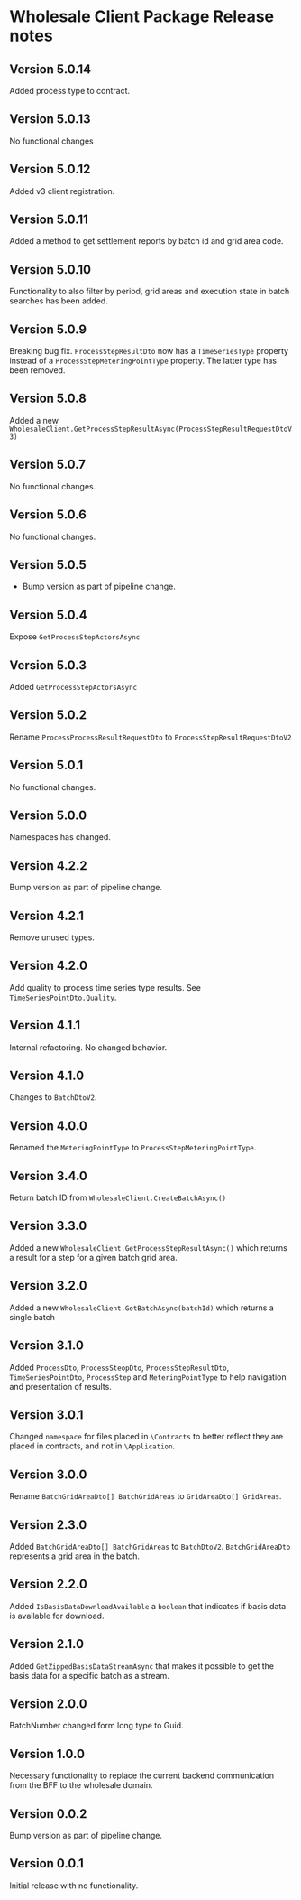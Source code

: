 # Wholesale Client Package Release notes

## Version 5.0.14

Added process type to contract.

## Version 5.0.13

No functional changes

## Version 5.0.12

Added v3 client registration.

## Version 5.0.11

Added a method to get settlement reports by batch id and grid area code.

## Version 5.0.10

Functionality to also filter by period, grid areas and execution state in batch searches has been added.

## Version 5.0.9

Breaking bug fix. `ProcessStepResultDto` now has a `TimeSeriesType` property instead of a `ProcessStepMeteringPointType` property.
The latter type has been removed.

## Version 5.0.8

Added a new `WholesaleClient.GetProcessStepResultAsync(ProcessStepResultRequestDtoV3)`

## Version 5.0.7

No functional changes.

## Version 5.0.6

No functional changes.

## Version 5.0.5

- Bump version as part of pipeline change.

## Version 5.0.4

Expose `GetProcessStepActorsAsync`

## Version 5.0.3

Added `GetProcessStepActorsAsync`

## Version 5.0.2

Rename `ProcessProcessResultRequestDto` to `ProcessStepResultRequestDtoV2`

## Version 5.0.1

No functional changes.

## Version 5.0.0

Namespaces has changed.

## Version 4.2.2

Bump version as part of pipeline change.

## Version 4.2.1

Remove unused types.

## Version 4.2.0

Add quality to process time series type results. See `TimeSeriesPointDto.Quality`.

## Version 4.1.1

Internal refactoring. No changed behavior.

## Version 4.1.0

Changes to `BatchDtoV2`.

## Version 4.0.0

Renamed the `MeteringPointType` to `ProcessStepMeteringPointType`.

## Version 3.4.0

Return batch ID from `WholesaleClient.CreateBatchAsync()`

## Version 3.3.0

Added a new `WholesaleClient.GetProcessStepResultAsync()` which returns a result for a step for a given batch grid area.

## Version 3.2.0

Added a new `WholesaleClient.GetBatchAsync(batchId)` which returns a single batch

## Version 3.1.0

Added `ProcessDto`, `ProcessSteopDto`, `ProcessStepResultDto`, `TimeSeriesPointDto`, `ProcessStep` and `MeteringPointType` to help navigation and presentation of results.

## Version 3.0.1

Changed `namespace` for files placed in `\Contracts` to better reflect they are placed in contracts, and not in `\Application`.

## Version 3.0.0

Rename `BatchGridAreaDto[] BatchGridAreas` to `GridAreaDto[] GridAreas`.

## Version 2.3.0

Added `BatchGridAreaDto[] BatchGridAreas` to `BatchDtoV2`. `BatchGridAreaDto` represents a grid area in the batch.

## Version 2.2.0

Added `IsBasisDataDownloadAvailable` a `boolean` that indicates if basis data is available for download.

## Version 2.1.0

Added `GetZippedBasisDataStreamAsync` that makes it possible to get the basis data for a specific batch as a stream.

## Version 2.0.0

BatchNumber changed form long type to Guid.

## Version 1.0.0

Necessary functionality to replace the current backend communication from the BFF to the wholesale domain.

## Version 0.0.2

Bump version as part of pipeline change.

## Version 0.0.1

Initial release with no functionality.
